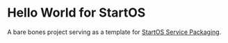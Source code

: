 # Hello World for StartOS

A bare bones project serving as a template for [StartOS Service Packaging](https://docs.start9.com/packaging-guide).
